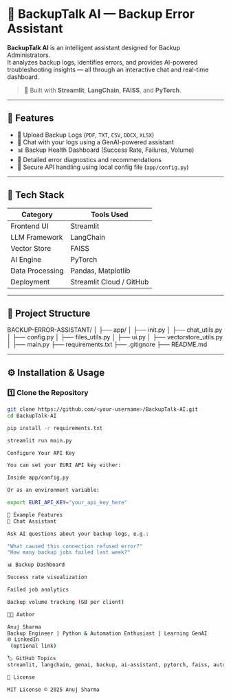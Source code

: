 # 💾 BackupTalk AI — Backup Error Assistant

**BackupTalk AI** is an intelligent assistant designed for Backup Administrators.  
It analyzes backup logs, identifies errors, and provides AI-powered troubleshooting insights — all through an interactive chat and real-time dashboard.

> 🚀 Built with **Streamlit**, **LangChain**, **FAISS**, and **PyTorch**.

---

## 🌟 Features

- 📁 Upload Backup Logs (`PDF`, `TXT`, `CSV`, `DOCX`, `XLSX`)
- 💬 Chat with your logs using a GenAI-powered assistant
- 📊 Backup Health Dashboard (Success Rate, Failures, Volume)
- 💾 Detailed error diagnostics and recommendations
- 🔐 Secure API handling using local config file (`app/config.py`)

---

## 🧠 Tech Stack

| Category | Tools Used |
|-----------|-------------|
| Frontend UI | Streamlit |
| LLM Framework | LangChain |
| Vector Store | FAISS |
| AI Engine | PyTorch |
| Data Processing | Pandas, Matplotlib |
| Deployment | Streamlit Cloud / GitHub |

---

## 🧩 Project Structure

BACKUP-ERROR-ASSISTANT/
│
├── app/
│ ├── init.py
│ ├── chat_utils.py
│ ├── config.py
│ ├── files_utils.py
│ ├── ui.py
│ ├── vectorstore_utils.py
│
├── main.py
├── requirements.txt
├── .gitignore
├── README.md


---

## ⚙️ Installation & Usage

### 1️⃣ Clone the Repository
```bash
git clone https://github.com/<your-username>/BackupTalk-AI.git
cd BackupTalk-AI

pip install -r requirements.txt

streamlit run main.py

Configure Your API Key

You can set your EURI API key either:

Inside app/config.py

Or as an environment variable:

export EURI_API_KEY="your_api_key_here"

🧠 Example Features
💬 Chat Assistant

Ask AI questions about your backup logs, e.g.:

"What caused this connection refused error?"
"How many backup jobs failed last week?"

📊 Backup Dashboard

Success rate visualization

Failed job analytics

Backup volume tracking (GB per client)

🧑‍💻 Author

Anuj Sharma
Backup Engineer | Python & Automation Enthusiast | Learning GenAI
🌐 LinkedIn
 (optional link)

🏷️ GitHub Topics
streamlit, langchain, genai, backup, ai-assistant, pytorch, faiss, automation, data-analytics

📜 License

MIT License © 2025 Anuj Sharma